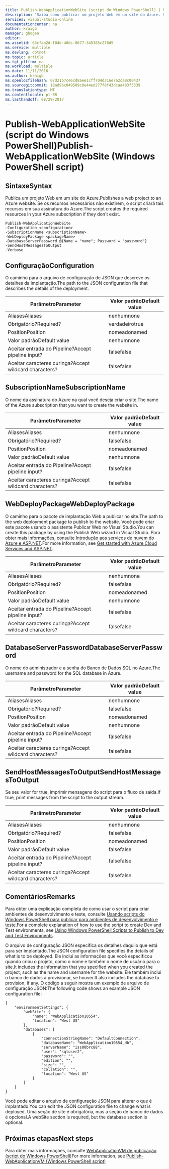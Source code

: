 ```yaml
---
title: Publish-WebApplicationWebSite (script do Windows PowerShell) | Microsoft Docs
description: "Saiba como publicar um projeto Web em um site do Azure. Se os recursos necessários não existirem, este script criará tais recursos em sua assinatura do Azure."
services: visual-studio-online
documentationcenter: na
author: kraigb
manager: ghogen
editor: 
ms.assetid: 63cfaa2d-f04d-40dc-8677-345385c278d5
ms.service: multiple
ms.devlang: dotnet
ms.topic: article
ms.tgt_pltfrm: na
ms.workload: multiple
ms.date: 11/11/2016
ms.author: kraigb
ms.openlocfilehash: 07d21b7ce6cd8aee1cff704d316e7a2ca8c00437
ms.sourcegitcommit: 18ad9bc049589c8e44ed277f8f43dcaa483f3339
ms.translationtype: MT
ms.contentlocale: pt-BR
ms.lasthandoff: 08/29/2017
---
```

# <a name="publish-webapplicationwebsite-windows-powershell-script"></a><span data-ttu-id="d055f-104">Publish-WebApplicationWebSite (script do Windows PowerShell)</span><span class="sxs-lookup"><span data-stu-id="d055f-104">Publish-WebApplicationWebSite (Windows PowerShell script)</span></span>
## <a name="syntax"></a><span data-ttu-id="d055f-105">Sintaxe</span><span class="sxs-lookup"><span data-stu-id="d055f-105">Syntax</span></span>
<span data-ttu-id="d055f-106">Publica um projeto Web em um site do Azure.</span><span class="sxs-lookup"><span data-stu-id="d055f-106">Publishes a web project to an Azure website.</span></span> <span data-ttu-id="d055f-107">Se os recursos necessários não existirem, o script criará tais recursos em sua assinatura do Azure.</span><span class="sxs-lookup"><span data-stu-id="d055f-107">The script creates the required resources in your Azure subscription if they don't exist.</span></span>

    Publish-WebApplicationWebSite
    –Configuration <configuration>
    -SubscriptionName <subscriptionName>
    -WebDeployPackage <packageName>
    -DatabaseServerPassword @{Name = "name"; Password = "password"}
    -SendHostMessagesToOutput
    -Verbose


## <a name="configuration"></a><span data-ttu-id="d055f-108">Configuração</span><span class="sxs-lookup"><span data-stu-id="d055f-108">Configuration</span></span>
<span data-ttu-id="d055f-109">O caminho para o arquivo de configuração de JSON que descreve os detalhes da implantação.</span><span class="sxs-lookup"><span data-stu-id="d055f-109">The path to the JSON configuration file that describes the details of the deployment.</span></span>

| <span data-ttu-id="d055f-110">Parâmetro</span><span class="sxs-lookup"><span data-stu-id="d055f-110">Parameter</span></span> | <span data-ttu-id="d055f-111">Valor padrão</span><span class="sxs-lookup"><span data-stu-id="d055f-111">Default value</span></span> |
| --- | --- |
| <span data-ttu-id="d055f-112">Aliases</span><span class="sxs-lookup"><span data-stu-id="d055f-112">Aliases</span></span> |<span data-ttu-id="d055f-113">nenhum</span><span class="sxs-lookup"><span data-stu-id="d055f-113">none</span></span> |
| <span data-ttu-id="d055f-114">Obrigatório?</span><span class="sxs-lookup"><span data-stu-id="d055f-114">Required?</span></span> |<span data-ttu-id="d055f-115">verdadeiro</span><span class="sxs-lookup"><span data-stu-id="d055f-115">true</span></span> |
| <span data-ttu-id="d055f-116">Position</span><span class="sxs-lookup"><span data-stu-id="d055f-116">Position</span></span> |<span data-ttu-id="d055f-117">nomeado</span><span class="sxs-lookup"><span data-stu-id="d055f-117">named</span></span> |
| <span data-ttu-id="d055f-118">Valor padrão</span><span class="sxs-lookup"><span data-stu-id="d055f-118">Default value</span></span> |<span data-ttu-id="d055f-119">nenhum</span><span class="sxs-lookup"><span data-stu-id="d055f-119">none</span></span> |
| <span data-ttu-id="d055f-120">Aceitar entrada do Pipeline?</span><span class="sxs-lookup"><span data-stu-id="d055f-120">Accept pipeline input?</span></span> |<span data-ttu-id="d055f-121">false</span><span class="sxs-lookup"><span data-stu-id="d055f-121">false</span></span> |
| <span data-ttu-id="d055f-122">Aceitar caracteres curinga?</span><span class="sxs-lookup"><span data-stu-id="d055f-122">Accept wildcard characters?</span></span> |<span data-ttu-id="d055f-123">false</span><span class="sxs-lookup"><span data-stu-id="d055f-123">false</span></span> |

## <a name="subscriptionname"></a><span data-ttu-id="d055f-124">SubscriptionName</span><span class="sxs-lookup"><span data-stu-id="d055f-124">SubscriptionName</span></span>
<span data-ttu-id="d055f-125">O nome da assinatura do Azure na qual você deseja criar o site.</span><span class="sxs-lookup"><span data-stu-id="d055f-125">The name of the Azure subscription that you want to create the website in.</span></span>

| <span data-ttu-id="d055f-126">Parâmetro</span><span class="sxs-lookup"><span data-stu-id="d055f-126">Parameter</span></span> | <span data-ttu-id="d055f-127">Valor padrão</span><span class="sxs-lookup"><span data-stu-id="d055f-127">Default value</span></span> |
| --- | --- |
| <span data-ttu-id="d055f-128">Aliases</span><span class="sxs-lookup"><span data-stu-id="d055f-128">Aliases</span></span> |<span data-ttu-id="d055f-129">nenhum</span><span class="sxs-lookup"><span data-stu-id="d055f-129">none</span></span> |
| <span data-ttu-id="d055f-130">Obrigatório?</span><span class="sxs-lookup"><span data-stu-id="d055f-130">Required?</span></span> |<span data-ttu-id="d055f-131">false</span><span class="sxs-lookup"><span data-stu-id="d055f-131">false</span></span> |
| <span data-ttu-id="d055f-132">Position</span><span class="sxs-lookup"><span data-stu-id="d055f-132">Position</span></span> |<span data-ttu-id="d055f-133">nomeado</span><span class="sxs-lookup"><span data-stu-id="d055f-133">named</span></span> |
| <span data-ttu-id="d055f-134">Valor padrão</span><span class="sxs-lookup"><span data-stu-id="d055f-134">Default value</span></span> |<span data-ttu-id="d055f-135">nenhum</span><span class="sxs-lookup"><span data-stu-id="d055f-135">none</span></span> |
| <span data-ttu-id="d055f-136">Aceitar entrada do Pipeline?</span><span class="sxs-lookup"><span data-stu-id="d055f-136">Accept pipeline input?</span></span> |<span data-ttu-id="d055f-137">false</span><span class="sxs-lookup"><span data-stu-id="d055f-137">false</span></span> |
| <span data-ttu-id="d055f-138">Aceitar caracteres curinga?</span><span class="sxs-lookup"><span data-stu-id="d055f-138">Accept wildcard characters?</span></span> |<span data-ttu-id="d055f-139">false</span><span class="sxs-lookup"><span data-stu-id="d055f-139">false</span></span> |

## <a name="webdeploypackage"></a><span data-ttu-id="d055f-140">WebDeployPackage</span><span class="sxs-lookup"><span data-stu-id="d055f-140">WebDeployPackage</span></span>
<span data-ttu-id="d055f-141">O caminho para o pacote de implantação Web a publicar no site.</span><span class="sxs-lookup"><span data-stu-id="d055f-141">The path to the web deployment package to publish to the website.</span></span> <span data-ttu-id="d055f-142">Você pode criar este pacote usando o assistente Publicar Web no Visual Studio.</span><span class="sxs-lookup"><span data-stu-id="d055f-142">You can create this package by using the Publish Web wizard in Visual Studio.</span></span> <span data-ttu-id="d055f-143">Para obter mais informações, consulte [Introdução aos serviços de nuvem do Azure e ASP.NET](http://go.microsoft.com/fwlink/p/?LinkID=623089).</span><span class="sxs-lookup"><span data-stu-id="d055f-143">For more information, see [Get started with Azure Cloud Services and ASP.NET](http://go.microsoft.com/fwlink/p/?LinkID=623089).</span></span>

| <span data-ttu-id="d055f-144">Parâmetro</span><span class="sxs-lookup"><span data-stu-id="d055f-144">Parameter</span></span> | <span data-ttu-id="d055f-145">Valor padrão</span><span class="sxs-lookup"><span data-stu-id="d055f-145">Default value</span></span> |
| --- | --- |
| <span data-ttu-id="d055f-146">Aliases</span><span class="sxs-lookup"><span data-stu-id="d055f-146">Aliases</span></span> |<span data-ttu-id="d055f-147">nenhum</span><span class="sxs-lookup"><span data-stu-id="d055f-147">none</span></span> |
| <span data-ttu-id="d055f-148">Obrigatório?</span><span class="sxs-lookup"><span data-stu-id="d055f-148">Required?</span></span> |<span data-ttu-id="d055f-149">false</span><span class="sxs-lookup"><span data-stu-id="d055f-149">false</span></span> |
| <span data-ttu-id="d055f-150">Position</span><span class="sxs-lookup"><span data-stu-id="d055f-150">Position</span></span> |<span data-ttu-id="d055f-151">nomeado</span><span class="sxs-lookup"><span data-stu-id="d055f-151">named</span></span> |
| <span data-ttu-id="d055f-152">Valor padrão</span><span class="sxs-lookup"><span data-stu-id="d055f-152">Default value</span></span> |<span data-ttu-id="d055f-153">nenhum</span><span class="sxs-lookup"><span data-stu-id="d055f-153">none</span></span> |
| <span data-ttu-id="d055f-154">Aceitar entrada do Pipeline?</span><span class="sxs-lookup"><span data-stu-id="d055f-154">Accept pipeline input?</span></span> |<span data-ttu-id="d055f-155">false</span><span class="sxs-lookup"><span data-stu-id="d055f-155">false</span></span> |
| <span data-ttu-id="d055f-156">Aceitar caracteres curinga?</span><span class="sxs-lookup"><span data-stu-id="d055f-156">Accept wildcard characters?</span></span> |<span data-ttu-id="d055f-157">false</span><span class="sxs-lookup"><span data-stu-id="d055f-157">false</span></span> |

## <a name="databaseserverpassword"></a><span data-ttu-id="d055f-158">DatabaseServerPassword</span><span class="sxs-lookup"><span data-stu-id="d055f-158">DatabaseServerPassword</span></span>
<span data-ttu-id="d055f-159">O nome do administrador e a senha do Banco de Dados SQL no Azure.</span><span class="sxs-lookup"><span data-stu-id="d055f-159">The username and password for the SQL database in Azure.</span></span>

| <span data-ttu-id="d055f-160">Parâmetro</span><span class="sxs-lookup"><span data-stu-id="d055f-160">Parameter</span></span> | <span data-ttu-id="d055f-161">Valor padrão</span><span class="sxs-lookup"><span data-stu-id="d055f-161">Default value</span></span> |
| --- | --- |
| <span data-ttu-id="d055f-162">Aliases</span><span class="sxs-lookup"><span data-stu-id="d055f-162">Aliases</span></span> |<span data-ttu-id="d055f-163">nenhum</span><span class="sxs-lookup"><span data-stu-id="d055f-163">none</span></span> |
| <span data-ttu-id="d055f-164">Obrigatório?</span><span class="sxs-lookup"><span data-stu-id="d055f-164">Required?</span></span> |<span data-ttu-id="d055f-165">false</span><span class="sxs-lookup"><span data-stu-id="d055f-165">false</span></span> |
| <span data-ttu-id="d055f-166">Position</span><span class="sxs-lookup"><span data-stu-id="d055f-166">Position</span></span> |<span data-ttu-id="d055f-167">nomeado</span><span class="sxs-lookup"><span data-stu-id="d055f-167">named</span></span> |
| <span data-ttu-id="d055f-168">Valor padrão</span><span class="sxs-lookup"><span data-stu-id="d055f-168">Default value</span></span> |<span data-ttu-id="d055f-169">nenhum</span><span class="sxs-lookup"><span data-stu-id="d055f-169">none</span></span> |
| <span data-ttu-id="d055f-170">Aceitar entrada do Pipeline?</span><span class="sxs-lookup"><span data-stu-id="d055f-170">Accept pipeline input?</span></span> |<span data-ttu-id="d055f-171">false</span><span class="sxs-lookup"><span data-stu-id="d055f-171">false</span></span> |
| <span data-ttu-id="d055f-172">Aceitar caracteres curinga?</span><span class="sxs-lookup"><span data-stu-id="d055f-172">Accept wildcard characters?</span></span> |<span data-ttu-id="d055f-173">false</span><span class="sxs-lookup"><span data-stu-id="d055f-173">false</span></span> |

## <a name="sendhostmessagestooutput"></a><span data-ttu-id="d055f-174">SendHostMessagesToOutput</span><span class="sxs-lookup"><span data-stu-id="d055f-174">SendHostMessagesToOutput</span></span>
<span data-ttu-id="d055f-175">Se seu valor for true, imprimir mensagens do script para o fluxo de saída.</span><span class="sxs-lookup"><span data-stu-id="d055f-175">If true, print messages from the script to the output stream.</span></span>

| <span data-ttu-id="d055f-176">Parâmetro</span><span class="sxs-lookup"><span data-stu-id="d055f-176">Parameter</span></span> | <span data-ttu-id="d055f-177">Valor padrão</span><span class="sxs-lookup"><span data-stu-id="d055f-177">Default value</span></span> |
| --- | --- |
| <span data-ttu-id="d055f-178">Aliases</span><span class="sxs-lookup"><span data-stu-id="d055f-178">Aliases</span></span> |<span data-ttu-id="d055f-179">nenhum</span><span class="sxs-lookup"><span data-stu-id="d055f-179">none</span></span> |
| <span data-ttu-id="d055f-180">Obrigatório?</span><span class="sxs-lookup"><span data-stu-id="d055f-180">Required?</span></span> |<span data-ttu-id="d055f-181">false</span><span class="sxs-lookup"><span data-stu-id="d055f-181">false</span></span> |
| <span data-ttu-id="d055f-182">Position</span><span class="sxs-lookup"><span data-stu-id="d055f-182">Position</span></span> |<span data-ttu-id="d055f-183">nomeado</span><span class="sxs-lookup"><span data-stu-id="d055f-183">named</span></span> |
| <span data-ttu-id="d055f-184">Valor padrão</span><span class="sxs-lookup"><span data-stu-id="d055f-184">Default value</span></span> |<span data-ttu-id="d055f-185">false</span><span class="sxs-lookup"><span data-stu-id="d055f-185">false</span></span> |
| <span data-ttu-id="d055f-186">Aceitar entrada do Pipeline?</span><span class="sxs-lookup"><span data-stu-id="d055f-186">Accept pipeline input?</span></span> |<span data-ttu-id="d055f-187">false</span><span class="sxs-lookup"><span data-stu-id="d055f-187">false</span></span> |
| <span data-ttu-id="d055f-188">Aceitar caracteres curinga?</span><span class="sxs-lookup"><span data-stu-id="d055f-188">Accept wildcard characters?</span></span> |<span data-ttu-id="d055f-189">false</span><span class="sxs-lookup"><span data-stu-id="d055f-189">false</span></span> |

## <a name="remarks"></a><span data-ttu-id="d055f-190">Comentários</span><span class="sxs-lookup"><span data-stu-id="d055f-190">Remarks</span></span>
<span data-ttu-id="d055f-191">Para obter uma explicação completa de como usar o script para criar ambientes de desenvolvimento e teste, consulte [Usando scripts do Windows PowerShell para publicar para ambientes de desenvolvimento e teste](vs-azure-tools-publishing-using-powershell-scripts.md).</span><span class="sxs-lookup"><span data-stu-id="d055f-191">For a complete explanation of how to use the script to create Dev and Test environments, see [Using Windows PowerShell Scripts to Publish to Dev and Test Environments](vs-azure-tools-publishing-using-powershell-scripts.md).</span></span>

<span data-ttu-id="d055f-192">O arquivo de configuração JSON especifica os detalhes daquilo que está para ser implantado.</span><span class="sxs-lookup"><span data-stu-id="d055f-192">The JSON configuration file specifies the details of what is to be deployed.</span></span> <span data-ttu-id="d055f-193">Ele inclui as informações que você especificou quando criou o projeto, como o nome e também o nome de usuário para o site.</span><span class="sxs-lookup"><span data-stu-id="d055f-193">It includes the information that you specified when you created the project, such as the name and username for the website.</span></span> <span data-ttu-id="d055f-194">Ele também inclui o banco de dados a provisionar, se houver.</span><span class="sxs-lookup"><span data-stu-id="d055f-194">It also includes the database to provision, if any.</span></span> <span data-ttu-id="d055f-195">O código a seguir mostra um exemplo de arquivo de configuração JSON:</span><span class="sxs-lookup"><span data-stu-id="d055f-195">The following code shows an example JSON configuration file:</span></span>

    {
        "environmentSettings": {
            "webSite": {
                "name": "WebApplication10554",
                "location": "West US"
            },
            "databases": [
                {
                    "connectionStringName": "DefaultConnection",
                    "databaseName": "WebApplication10554_db",
                    "serverName": "iss00brc88",
                    "user": "sqluser2",
                    "password": "",
                    "edition": "",
                    "size": "",
                    "collation": "",
                    "location": "West US"
                }
            ]
        }
    }

<span data-ttu-id="d055f-196">Você pode editar o arquivo de configuração JSON para alterar o que é implantado.</span><span class="sxs-lookup"><span data-stu-id="d055f-196">You can edit the JSON configuration file to change what is deployed.</span></span> <span data-ttu-id="d055f-197">Uma seção de site é obrigatória, mas a seção de banco de dados é opcional.</span><span class="sxs-lookup"><span data-stu-id="d055f-197">A webSite section is required, but the database section is optional.</span></span>

## <a name="next-steps"></a><span data-ttu-id="d055f-198">Próximas etapas</span><span class="sxs-lookup"><span data-stu-id="d055f-198">Next steps</span></span>
<span data-ttu-id="d055f-199">Para obter mais informações, consulte [WebApplicationVM de publicação (script do Windows PowerShell)](vs-azure-tools-publish-webapplicationvm.md)</span><span class="sxs-lookup"><span data-stu-id="d055f-199">For more information, see [Publish-WebApplicationVM (Windows PowerShell script)](vs-azure-tools-publish-webapplicationvm.md)</span></span>

